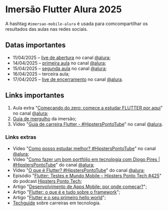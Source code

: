 # Imersão Flutter Alura 2025

A hashtag `#imersao-mobile-alura` é usada para comcompartilhar os resultados das aulas nas redes sociais.

## Datas importantes

- 11/04/2025 – [live de abertura](https://www.youtube.com/live/6b-UyD2mrVo) no canal [@alura](https://www.youtube.com/@alura);
- 14/04/2025 – [primeira aula](https://youtu.be/kXsfHBzzlhE) no canal [@alura](https://www.youtube.com/@alura);
- 15/04/2025 – [segunda aula](https://youtu.be/_M_u8ayAsMo) no canal [@alura](https://www.youtube.com/@alura);
- 16/04/2025 – terceira aula;
- 17/04/2025 – [live de encerramento](https://www.youtube.com/live/FE5BJEERNMs) no canal [@alura](https://www.youtube.com/@alura).

## Links importantes

1. Aula extra "[Começando do zero: comece a estudar FLUTTER por aqui](https://youtu.be/jaa_uUfppjc)" no canal [@alura](https://www.youtube.com/@alura);
2. [Guia de mergulho](https://grupoalura.notion.site/Imers-o-Mobile-Guia-de-Mergulho-1ba379bdd09b80e3ac18c8512f31530d) da imersão;
3. Vídeo "[Guia de carreira Flutter - #HipstersPontoTube](https://youtu.be/ofuHDFOcgr8)" no canal [@alura](https://www.youtube.com/@alura).

### Links extras

- Vídeo "[Como posso estudar melhor? #HipstersPontoTube](https://youtu.be/Is6c9KSGCbk)" no canal [@alura](https://www.youtube.com/@alura);
- Vídeo "[Como fazer um bom portfólio em tecnologia com Diogo Pires | #HipstersPontoTube](https://youtu.be/gu1OXrirC0U)" do canal [@alura](https://www.youtube.com/@alura);
- Vídeo "[O que é Flutter? #HipstersPontoTube](https://youtu.be/So5C-XSfGW0)" do canal [@alura](https://www.youtube.com/@alura);
- Episódio "[Flutter: Testes e Mundo Mobile – Hipsters Ponto Tech #425](https://pca.st/icb8ktgw)" do podcast [Hipsters Ponto Tech](https://pca.st/hpt);
- Artigo "[Desenvolvimento de Apps Mobile: por onde começar?](https://www.alura.com.br/artigos/desenvolvimento-apps-mobile-por-onde-comecar)";
- Artigo "[Flutter: o que é e tudo sobre o framework](https://www.alura.com.br/artigos/desenvolvimento-apps-mobile-por-onde-comecar)";
- Artigo "[Flutter e o seu primeiro hello world](https://www.alura.com.br/artigos/como-criar-um-projeto-com-flutter-hello-world)";
- [Techguide](https://techguide.sh/) sobre carreiras em tecnologia.
